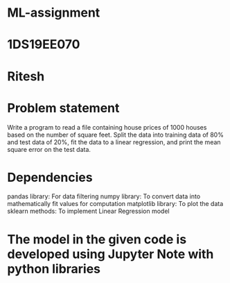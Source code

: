 # ML-assignment
# 1DS19EE070 
# Ritesh
# Problem statement
Write a program to read a file containing house prices of 1000 houses based on the number of square feet. Split the data into training data of 80% and test data of 20%, fit the data to a linear regression, and print the mean square error on the test data.

# Dependencies
pandas library: For data filtering
numpy library: To convert data into mathematically fit values for computation
matplotlib library: To plot the data
sklearn methods: To implement Linear Regression model
# The model in the given code is developed using Jupyter Note with python libraries
